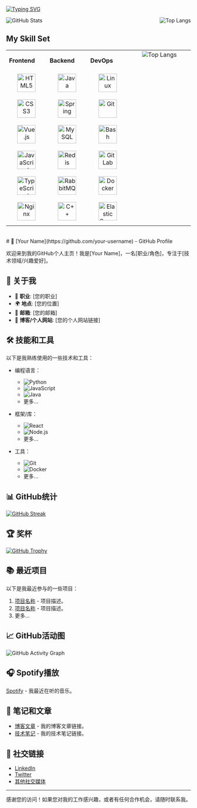 <a href="https://git.io/typing-svg"><img src="https://readme-typing-svg.demolab.com?font=Roboto+Mono&weight=700&size=35&pause=1000&color=3DDFF7&width=900&height=70&separator=%3D&lines=System.out.print(%22Hello!+I'm+KyLenMou%22);%3Dcout%3C%3C%22Hello!+I'm+KyLenMou%22;%3Dprintf(%22Hello!+I'm+KyLenMou%22);%3Dconsole.log(%22Hello!+I'm+KyLenMou%22);%3Dprint(%22Hello!+I'm+KyLenMou%22)" alt="Typing SVG" /></a>

<div style="display: flex; justify-content: space-between; align-items: center;">
  <img src="https://github-readme-stats.vercel.app/api?username=KyLenMou&show_icons=true&theme=transparent" alt="GitHub Stats" />
  <img src="https://github-readme-stats.vercel.app/api/top-langs/?username=KyLenMou&layout=compact" alt="Top Langs" />
</div>




## My Skill Set  
<table style="border: 0px"><tr><td valign="top" width="22%">



**Frontend**
<div align="center">  
<a href="https://en.wikipedia.org/wiki/HTML5" target="_blank"><img style="margin: 10px" src="https://profilinator.rishav.dev/skills-assets/html5-original-wordmark.svg" alt="HTML5" height="50" /></a>  
<a href="https://www.w3schools.com/css/" target="_blank"><img style="margin: 10px" src="https://profilinator.rishav.dev/skills-assets/css3-original-wordmark.svg" alt="CSS3" height="50" /></a>  
<a href="https://vuejs.org/" target="_blank"><img style="margin: 10px" src="https://profilinator.rishav.dev/skills-assets/vuejs-original-wordmark.svg" alt="Vue.js" height="50" /></a>  
<a href="https://www.javascript.com/" target="_blank"><img style="margin: 10px" src="https://profilinator.rishav.dev/skills-assets/javascript-original.svg" alt="JavaScript" height="50" /></a>  
<a href="https://www.typescriptlang.org/" target="_blank"><img style="margin: 10px" src="https://profilinator.rishav.dev/skills-assets/typescript-original.svg" alt="TypeScript" height="50" /></a>  
<a href="https://www.nginx.com/" target="_blank"><img style="margin: 10px" src="https://profilinator.rishav.dev/skills-assets/nginx-original.svg" alt="Nginx" height="50" /></a>  
</div>

</td><td valign="top" width="22%">



**Backend**
<div align="center">  
<a href="https://www.java.com/" target="_blank"><img style="margin: 10px" src="https://profilinator.rishav.dev/skills-assets/java-original-wordmark.svg" alt="Java" height="50" /></a>  
<a href="https://docs.spring.io/spring-framework/docs/3.0.x/reference/expressions.html#:~:text=The%20Spring%20Expression%20Language%20(SpEL,and%20basic%20string%20templating%20functionality." target="_blank"><img style="margin: 10px" src="https://profilinator.rishav.dev/skills-assets/springio-icon.svg" alt="Spring" height="50" /></a>  
<a href="https://www.mysql.com/" target="_blank"><img style="margin: 10px" src="https://profilinator.rishav.dev/skills-assets/mysql-original-wordmark.svg" alt="MySQL" height="50" /></a>  
<a href="https://redis.io/" target="_blank"><img style="margin: 10px" src="https://profilinator.rishav.dev/skills-assets/redis-original-wordmark.svg" alt="Redis" height="50" /></a>  
<a href="https://www.rabbitmq.com/" target="_blank"><img style="margin: 10px" src="https://profilinator.rishav.dev/skills-assets/rabbitmq-icon.svg" alt="RabbitMQ" height="50" /></a>  
<a href="https://www.cplusplus.com/" target="_blank"><img style="margin: 10px" src="https://profilinator.rishav.dev/skills-assets/cplusplus-original.svg" alt="C++" height="50" /></a>  
</div>

</td><td valign="top" width="22%">



**DevOps**
<div align="center">  
<a href="https://www.linux.org/" target="_blank"><img style="margin: 10px" src="https://profilinator.rishav.dev/skills-assets/linux-original.svg" alt="Linux" height="50" /></a>  
<a href="https://github.com/" target="_blank"><img style="margin: 10px" src="https://profilinator.rishav.dev/skills-assets/git-scm-icon.svg" alt="Git" height="50" /></a>  
<a href="https://www.gnu.org/software/bash/" target="_blank"><img style="margin: 10px" src="https://profilinator.rishav.dev/skills-assets/gnu_bash-icon.svg" alt="Bash" height="50" /></a>  
<a href="https://about.gitlab.com/" target="_blank"><img style="margin: 10px" src="https://profilinator.rishav.dev/skills-assets/gitlab.svg" alt="GitLab" height="50" /></a>  
<a href="https://www.docker.com/" target="_blank"><img style="margin: 10px" src="https://profilinator.rishav.dev/skills-assets/docker-original-wordmark.svg" alt="Docker" height="50" /></a>  
<a href="https://www.elastic.co/" target="_blank"><img style="margin: 10px" src="https://profilinator.rishav.dev/skills-assets/elasticsearch.png" alt="Elastic Search" height="50" /></a>  
</div>

</td><td valign="top" width="34%">

<div align="center">  
  <img src="https://github-readme-stats.vercel.app/api/top-langs/?username=KyLenMou&layout=compact&theme=transparent" alt="Top Langs" />
</div>

</td></tr></table>  

<br/>  
# 🌟 [Your Name](https://github.com/your-username) - GitHub Profile

欢迎来到我的GitHub个人主页！我是[Your Name]，一名[职业/角色]，专注于[技术领域/兴趣爱好]。

## 🚀 关于我

- 💼 **职业**: [您的职业]
- 🌍 **地点**: [您的位置]
- 📧 **邮箱**: [您的邮箱]
- 🔗 **博客/个人网站**: [您的个人网站链接]

## 🛠️ 技能和工具

以下是我熟练使用的一些技术和工具：

- 编程语言：
  - ![Python](https://img.shields.io/badge/Python-3776AB?style=for-the-badge&logo=python&logoColor=white)
  - ![JavaScript](https://img.shields.io/badge/JavaScript-F7DF1E?style=for-the-badge&logo=javascript&logoColor=black)
  - ![Java](https://img.shields.io/badge/Java-ED8B00?style=for-the-badge&logo=java&logoColor=white)
  - 更多...

- 框架/库：
  - ![React](https://img.shields.io/badge/React-20232A?style=for-the-badge&logo=react&logoColor=61DAFB)
  - ![Node.js](https://img.shields.io/badge/Node.js-339933?style=for-the-badge&logo=nodedotjs&logoColor=white)
  - 更多...

- 工具：
  - ![Git](https://img.shields.io/badge/Git-F05032?style=for-the-badge&logo=git&logoColor=white)
  - ![Docker](https://img.shields.io/badge/Docker-2CA5E0?style=for-the-badge&logo=docker&logoColor=white)
  - 更多...

## 📊 GitHub统计

[![GitHub Streak](https://github-readme-streak-stats.herokuapp.com/?user=your-username)](https://git.io/streak-stats)

## 🏆 奖杯

[![GitHub Trophy](https://github-profile-trophy.vercel.app/?username=your-username)](https://github.com/ryo-ma/github-profile-trophy)

## 📚 最近项目

以下是我最近参与的一些项目：

1. [项目名称](https://github.com/your-username/project-name) - 项目描述。
2. [项目名称](https://github.com/your-username/project-name) - 项目描述。
3. 更多...

## 📈 GitHub活动图

![GitHub Activity Graph](https://activity-graph.herokuapp.com/graph?username=your-username&theme=chartreuse-dark)

## 🎧 Spotify播放

[Spotify](https://open.spotify.com/user/your-spotify-username) - 我最近在听的音乐。

## 📝 笔记和文章

- [博客文章](https://your-blog-link.com) - 我的博客文章链接。
- [技术笔记](https://your-notes-link.com) - 我的技术笔记链接。

## 🔗 社交链接

- [LinkedIn](https://www.linkedin.com/in/your-linkedin-profile)
- [Twitter](https://twitter.com/your-twitter-handle)
- [其他社交媒体](https://your-social-media-link)

---

感谢您的访问！如果您对我的工作感兴趣，或者有任何合作机会，请随时联系我。
